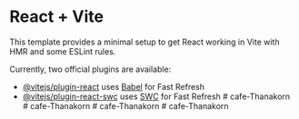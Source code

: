 # React + Vite

This template provides a minimal setup to get React working in Vite with HMR and some ESLint rules.

Currently, two official plugins are available:

- [@vitejs/plugin-react](https://github.com/vitejs/vite-plugin-react/blob/main/packages/plugin-react/README.md) uses [Babel](https://babeljs.io/) for Fast Refresh
- [@vitejs/plugin-react-swc](https://github.com/vitejs/vite-plugin-react-swc) uses [SWC](https://swc.rs/) for Fast Refresh
#   c a f e - T h a n a k o r n  
 #   c a f e - T h a n a k o r n  
 #   c a f e - T h a n a k o r n  
 #   c a f e - T h a n a k o r n  
 